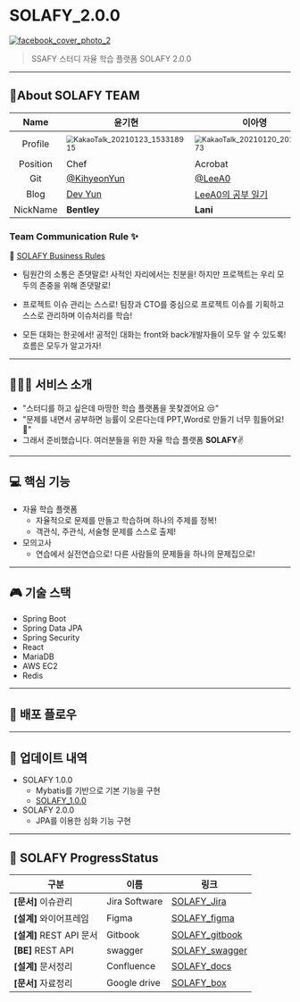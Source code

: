 # SOLAFY_2.0.0

[![facebook_cover_photo_2](https://user-images.githubusercontent.com/70404643/105164313-54a0b500-5b58-11eb-8d0a-e6296ca74c89.png)](https://user-images.githubusercontent.com/45934117/94068485-35a04980-fe2a-11ea-8b57-abd9bde30014.png)

> SSAFY 스터디 자율 학습 플랫폼 SOLAFY 2.0.0

---

## 👯‍️About SOLAFY TEAM

|   Name   | 윤기현                                                       | 이아영                                                       | 박상우                                                       | 이주희                                                       | 노천명                                                       |
| :------: | ------------------------------------------------------------ | ------------------------------------------------------------ | ------------------------------------------------------------ | ------------------------------------------------------------ | ------------------------------------------------------------ |
| Profile  | <img src="https://user-images.githubusercontent.com/70404643/106379731-5c324a80-63f1-11eb-8bfa-01db798ea00a.jpg" alt="KakaoTalk_20210123_153318915" style="zoom:80%;" /> | <img src="https://user-images.githubusercontent.com/70404643/105169123-6a18dd80-5b5e-11eb-9e91-41fe504efa9c.jpg" alt="KakaoTalk_20210120_201542573" style="zoom:80%;" /> | ![KakaoTalk_20210131_184317099](https://user-images.githubusercontent.com/70404643/106380337-f647c200-63f4-11eb-88b0-db5d4b8424bb.jpg) | <img src="https://user-images.githubusercontent.com/70404643/106379668-db734e80-63f0-11eb-9fbc-638de8ae9461.jpg" alt="KakaoTalk_20210123_122038743" style="zoom:80%;" /> | <img src="https://user-images.githubusercontent.com/70404643/106379734-65bbb280-63f1-11eb-86b7-35a10f7c4036.jpg" alt="KakaoTalk_20210131_181642502" style="zoom:80%;" /> |
| Position | Chef                                                         | Acrobat                                                      | Captain                                                      | Chief mate                                                   | Shipbuilder                                                  |
|   Git    | [@KihyeonYun](https://github.com/KiHyeonYun)                 | [@LeeA0](https://github.com/LeeA0)                           | [@upswp](https://github.com/upswp)                           | [@juhee](Stephen)                                            | [@shcjsaud3613](https://github.com/shcjsaud3613)             |
|   Blog   | [Dev Yun](https://dev-yun.tistory.com/)                      | [LeeA0의 공부 일기](https://leea-dev.tistory.com/)           | [HeySangwoo](https://upswp.github.io/)                       | [devG](https://developer-g.tistory.com/)                     | [HeyGP](https://blog.naver.com/shcjsaud3613)                 |
| NickName | **Bentley**                                                  | **Lani**                                                     | **Evan**                                                     | **G**                                                        | **GP**                                                       |

### Team Communication Rule ✨

🧷 [SOLAFY Business Rules](https://github.com/upswp/SOLAFY_2.0.0/wiki/SOLAFY-Business-Rules)

- 팀원간의 소통은 존댓말로!
  사적인 자리에서는 친분을! 하지만 프로젝트는 우리 모두의 존중을 위해 존댓말로!

- 프로젝트 이슈 관리는 스스로!
  팀장과 CTO를 중심으로 프로젝트 이슈를 기획하고 스스로 관리하며 이슈처리를 학습!

- 모든 대화는 한곳에서!
  공적인 대화는 front와 back개발자들이 모두 알 수 있도록! 흐름은 모두가 알고가자!

---

## 👨‍👨‍👧 서비스 소개

- "스터디를 하고 싶은데 마땅한 학습 플랫폼을 못찾겠어요 😒"
- "문제를 내면서 공부하면 능률이 오른다는데 PPT,Word로 만들기 너무 힘들어요!🤔"
- 그래서 준비했습니다. 여러분들을 위한 자율 학습 플랫폼 **SOLAFY**✌

---

##  :computer: 핵심 기능

* 자율 학습 플랫폼
  * 자율적으로 문제를 만들고 학습하며 하나의 주제를 정복!
  * 객관식, 주관식, 서술형 문제를 스스로 출제!
* 모의고사
  * 연습에서 실전연습으로! 다른 사람들의 문제들을 하나의 문제집으로!

---

##  :video_game: 기술 스택

* Spring Boot
* Spring Data JPA
* Spring Security
* React
* MariaDB
* AWS EC2
* Redis

---

## 🚀 배포 플로우



---

## :open_file_folder: 업데이트 내역

* SOLAFY 1.0.0
  * Mybatis를 기반으로 기본 기능을 구현
  * [SOLAFY_1.0.0](https://github.com/upswp/SOLAFY_1.0.0.git)
* SOLAFY 2.0.0
  * JPA를 이용한 심화 기능 구현

---

## 📜 SOLAFY ProgressStatus

| 구분                     | 이름          | 링크                                                         |
| ------------------------ | ------------- | ------------------------------------------------------------ |
| **[문서]** 이슈관리      | Jira Software | [SOLAFY_Jira](https://solafy-ssafy.atlassian.net/secure/BrowseProjects.jspa) |
| **[설계]** 와이어프레임  | Figma         | [SOLAFY_figma](https://www.figma.com/file/lRb9GPxT7EVxigi8mR14za/SOLAFY) |
| **[설계]** REST API 문서 | Gitbook       | [SOLAFY_gitbook](https://app.gitbook.com/@solafymaster/spaces) |
| **[BE]** REST API        | swagger       | [SOLAFY_swagger](https://dev.solafy.kr/solafy/swagger-ui.html#/) |
| **[설계]** 문서정리      | Confluence    | [SOLAFY_docs](https://solafy-ssafy.atlassian.net/wiki/home)  |
| **[문서]** 자료정리      | Google drive  | [SOLAFY_box](https://drive.google.com/drive/folders/14RGnhdylCWOxAc0aIBzyZqxKKoA2s59m?usp=sharing) |
